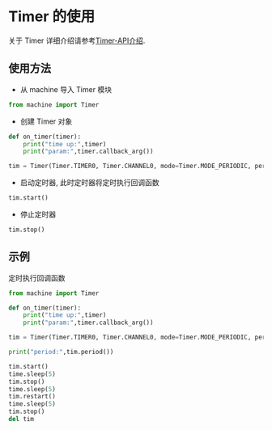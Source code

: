 Timer 的使用
=========

关于 Timer 详细介绍请参考[Timer-API介绍](../../api_reference/machine/timer.md).

## 使用方法

* 从 machine 导入 Timer 模块

```python
from machine import Timer
```

* 创建 Timer 对象

```python
def on_timer(timer):
    print("time up:",timer)
    print("param:",timer.callback_arg())

tim = Timer(Timer.TIMER0, Timer.CHANNEL0, mode=Timer.MODE_PERIODIC, period=1, unit=Timer.UNIT_S, callback=on_timer, arg=on_timer, start=False, priority=1, div=0)
```

* 启动定时器, 此时定时器将定时执行回调函数

```python
tim.start()
```

* 停止定时器

```python
tim.stop()
```

## 示例

定时执行回调函数

```python
from machine import Timer

def on_timer(timer):
    print("time up:",timer)
    print("param:",timer.callback_arg())

tim = Timer(Timer.TIMER0, Timer.CHANNEL0, mode=Timer.MODE_PERIODIC, period=1, unit=Timer.UNIT_S, callback=on_timer, arg=on_timer, start=False, priority=1, div=0)

print("period:",tim.period())

tim.start()
time.sleep(5)
tim.stop()
time.sleep(5)
tim.restart()
time.sleep(5)
tim.stop()
del tim
```
